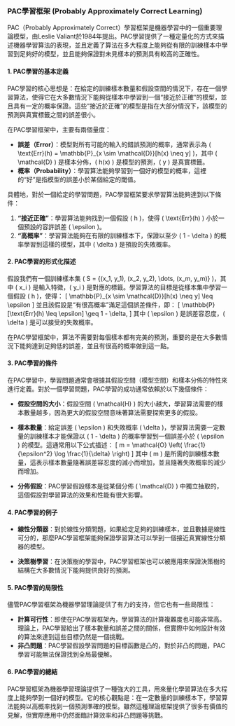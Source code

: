 ### PAC學習框架 (Probably Approximately Correct Learning)

PAC（Probably Approximately Correct）學習框架是機器學習中的一個重要理論模型，由Leslie Valiant於1984年提出。PAC學習提供了一種定量化的方式來描述機器學習算法的表現，並且定義了算法在多大程度上能夠從有限的訓練樣本中學習到足夠好的模型，並且能夠保證對未見樣本的預測具有較高的正確性。

#### 1. **PAC學習的基本定義**

PAC學習的核心思想是：在給定的訓練樣本數量和假設空間的情況下，存在一個學習算法，使得它在大多數情況下能夠從樣本中學習到一個“接近於正確”的模型，並且具有一定的概率保證。這些“接近於正確”的模型是指在大部分情況下，該模型的預測與真實標籤之間的誤差很小。

在PAC學習框架中，主要有兩個量度：
- **誤差（Error）**：模型對所有可能的輸入的錯誤預測的概率，通常表示為 \( \text{Err}(h) = \mathbb{P}_{x \sim \mathcal{D}}[h(x) \neq y] \)，其中 \( \mathcal{D} \) 是樣本分佈，\( h(x) \) 是模型的預測，\( y \) 是真實標籤。
- **概率（Probability）**：學習算法能夠學習到一個好的模型的概率，這裡的“好”是指模型的誤差小於某個給定的閾值。

具體地，對於一個給定的學習問題，PAC學習框架要求學習算法能夠達到以下條件：
1. **“接近正確”**：學習算法能夠找到一個假設 \( h \)，使得 \( \text{Err}(h) \) 小於一個預設的容許誤差 \( \epsilon \)。
2. **“高概率”**：學習算法能夠在有限的訓練樣本下，保證以至少 \( 1 - \delta \) 的概率學習到這樣的模型，其中 \( \delta \) 是預設的失敗概率。

#### 2. **PAC學習的形式化描述**

假設我們有一個訓練樣本集 \( S = \{(x_1, y_1), (x_2, y_2), \dots, (x_m, y_m)\} \)，其中 \( x_i \) 是輸入特徵，\( y_i \) 是對應的標籤。學習算法的目標是從樣本集中學習一個假設 \( h \)，使得：
\[
\mathbb{P}_{x \sim \mathcal{D}}[h(x) \neq y] \leq \epsilon
\]
並且該假設是“有很高概率”滿足這個誤差條件，即：
\[
\mathbb{P}[\text{Err}(h) \leq \epsilon] \geq 1 - \delta,
\]
其中 \( \epsilon \) 是誤差容忍度，\( \delta \) 是可以接受的失敗概率。

在PAC學習框架中，算法不需要對每個樣本都有完美的預測，重要的是在大多數情況下能夠達到足夠低的誤差，並且有很高的概率做到這一點。

#### 3. **PAC學習的條件**

在PAC學習中，學習問題通常會根據其假設空間（模型空間）和樣本分佈的特性來進行定義。對於一個學習問題，PAC學習的成功通常依賴於以下幾個條件：
- **假設空間的大小**：假設空間 \( \mathcal{H} \) 的大小越大，學習算法需要的樣本數量越多，因為更大的假設空間意味著算法需要探索更多的假設。
- **樣本數量**：給定誤差 \( \epsilon \) 和失敗概率 \( \delta \)，學習算法需要一定數量的訓練樣本才能保證以 \( 1 - \delta \) 的概率學習到一個誤差小於 \( \epsilon \) 的模型。這通常用以下公式描述：
  \[
  m = \mathcal{O} \left( \frac{1}{\epsilon^2} \log \frac{1}{\delta} \right)
  \]
  其中 \( m \) 是所需的訓練樣本數量，這表示樣本數量隨著誤差容忍度的減小而增加，並且隨著失敗概率的減少而增加。
  
- **分佈假設**：PAC學習假設樣本是從某個分佈 \( \mathcal{D} \) 中獨立抽取的，這個假設對學習算法的效果和性能有很大影響。

#### 4. **PAC學習的例子**

- **線性分類器**：對於線性分類問題，如果給定足夠的訓練樣本，並且數據是線性可分的，那麼PAC學習框架能夠保證學習算法可以學到一個接近真實線性分類器的模型。
  
- **決策樹學習**：在決策樹的學習中，PAC學習框架也可以被應用來保證決策樹的結構在大多數情況下能夠提供良好的預測。

#### 5. **PAC學習的局限性**

儘管PAC學習框架為機器學習理論提供了有力的支持，但它也有一些局限性：
- **計算可行性**：即使在PAC學習框架內，學習算法的計算複雜度也可能非常高。理論上，PAC學習給出了樣本數量和誤差之間的關係，但實際中如何設計有效的算法來達到這些目標仍然是一個挑戰。
- **非凸問題**：PAC學習假設學習問題的目標函數是凸的，對於非凸的問題，PAC學習可能無法保證找到全局最優解。

#### 6. **PAC學習的總結**

PAC學習框架為機器學習理論提供了一種強大的工具，用來量化學習算法在多大程度上能夠學到一個好的模型。它的核心觀點是：在一定數量的訓練樣本下，學習算法能夠以高概率找到一個預測準確的模型。雖然這種理論框架提供了很多有價值的見解，但實際應用中仍然面臨計算效率和非凸問題等挑戰。